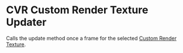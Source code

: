 # CVR Custom Render Texture Updater <div class="whitelisted" data-list="W"></div>
Calls the update method once a frame for the selected [Custom Render Texture](https://docs.unity3d.com/Manual/class-CustomRenderTexture.html).